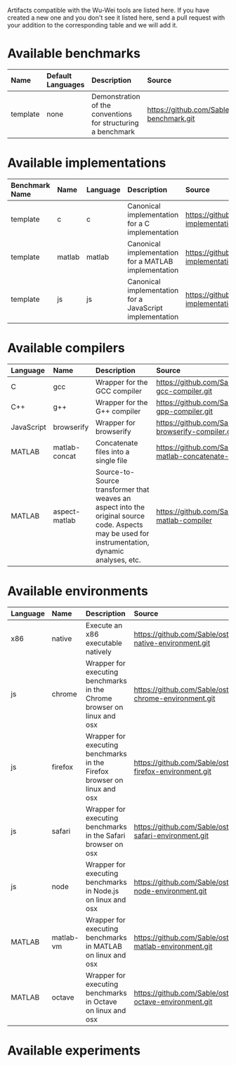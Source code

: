 Artifacts compatible with the Wu-Wei tools are listed here. If you have created a new one and you don't see it listed here, send a pull request with your addition to the corresponding table and we will add it.

# Available benchmarks

| Name     | Default Languages | Description                                             | Source                           |
| :------- | :---------------- | :------------------------------------------------------ | :------------------------------- |
| template | none              | Demonstration of the conventions for structuring a benchmark | https://github.com/Sable/template-benchmark.git |


# Available implementations

| Benchmark Name | Name        | Language    | Description                 | Source                                    |
| :------------- | :---------- | :---------- | :-------------------------- | :---------------------------------------- |
| template       | c           | c           | Canonical implementation for a C implementation | https://github.com/Sable/c-implementation-template.git |
| template       | matlab      | matlab      | Canonical implementation for a MATLAB implementation | https://github.com/Sable/matab-implementation-template.git |
| template       | js           | js         | Canonical implementation for a JavaScript implementation | https://github.com/Sable/c-implementation-template.git |


# Available compilers

| Language   | Name          | Description                                         | Source                               |
| :--------- | :------------ | :---------------------------------------------------| :----------------------------------- |
| C          | gcc           | Wrapper for the GCC compiler           | https://github.com/Sable/ostrich-gcc-compiler.git |
| C++        | g++           | Wrapper for the G++ compiler           | https://github.com/Sable/ostrich-gpp-compiler.git |
| JavaScript | browserify    | Wrapper for browserify           | https://github.com/Sable/ostrich-browserify-compiler.git|
| MATLAB     | matlab-concat | Concatenate files into a single file | https://github.com/Sable/ostrich-matlab-concatenate-compiler.git |
| MATLAB     | aspect-matlab | Source-to-Source transformer that weaves an aspect into the original source code. Aspects may be used for instrumentation, dynamic analyses, etc. | https://github.com/Sable/aspect-matlab-compiler |


# Available environments

| Language   | Name          | Description                                         | Source                               |
| :--------- | :------------ | :---------------------------------------------------| :----------------------------------- |
| x86        | native        | Execute an x86 executable natively                  | https://github.com/Sable/ostrich-native-environment.git |
| js         | chrome        | Wrapper for executing benchmarks in the Chrome browser on linux and osx | https://github.com/Sable/ostrich-chrome-environment.git |
| js         | firefox       | Wrapper for executing benchmarks in the Firefox browser on linux and osx | https://github.com/Sable/ostrich-firefox-environment.git |
| js         | safari        | Wrapper for executing benchmarks in the Safari browser on osx | https://github.com/Sable/ostrich-safari-environment.git |
| js         | node          | Wrapper for executing benchmarks in Node.js on linux and osx | https://github.com/Sable/ostrich-node-environment.git |
| MATLAB     | matlab-vm     | Wrapper for executing benchmarks in MATLAB on linux and osx | https://github.com/Sable/ostrich-matlab-environment.git |
| MATLAB     | octave        | Wrapper for executing benchmarks in Octave on linux and osx | https://github.com/Sable/ostrich-octave-environment.git |


# Available experiments
